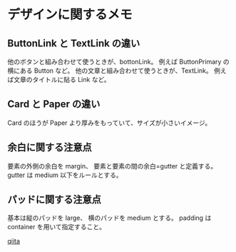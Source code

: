 # デザインに関するメモ

## ButtonLink と TextLink の違い

他のボタンと組み合わせて使うときが、bottonLink。
例えば ButtonPrimary の横にある Button など。
他の文章と組み合わせて使うときが、TextLink。
例えば文章のタイトルに貼る Link など。

## Card と Paper の違い

Card のほうが Paper より厚みをもっていて、サイズが小さいイメージ。

## 余白に関する注意点

要素の外側の余白を margin、
要素と要素の間の余白=gutter と定義する。
gutter は medium 以下をルールとする。

## パッドに関する注意点

基本は縦のパッドを large、
横のパッドを medium とする。
padding は container を用いて指定すること。

[qiita](https://qiita.com/items)
